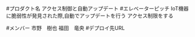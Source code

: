 
#プロダクト名
アクセス制御と自動アップデート
#エレベーターピッチ
IoT機器に脆弱性が発見された際,自動でアップデートを行う
アクセス制限をする

#メンバー
市野　樹也
福田　竜央
#デプロイ先URL